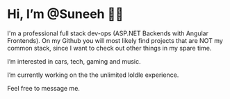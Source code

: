 # Hi, I’m @Suneeh 🤙🏽

I'm a professional full stack dev-ops (ASP.NET Backends with Angular Frontends). On my Github you will most likely find projects that are NOT my common stack, since I want to check out other things in my spare time.

I’m interested in cars, tech, gaming and music.

I’m currently working on the the unlimited loldle experience.

Feel free to message me.
